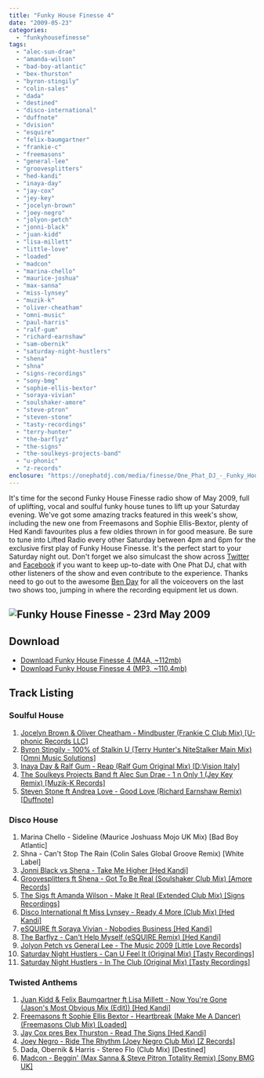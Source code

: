 ```yaml
---
title: "Funky House Finesse 4"
date: "2009-05-23"
categories: 
  - "funkyhousefinesse"
tags: 
  - "alec-sun-drae"
  - "amanda-wilson"
  - "bad-boy-atlantic"
  - "bex-thurston"
  - "byron-stingily"
  - "colin-sales"
  - "dada"
  - "destined"
  - "disco-international"
  - "duffnote"
  - "dvision"
  - "esquire"
  - "felix-baumgartner"
  - "frankie-c"
  - "freemasons"
  - "general-lee"
  - "groovesplitters"
  - "hed-kandi"
  - "inaya-day"
  - "jay-cox"
  - "jey-key"
  - "jocelyn-brown"
  - "joey-negro"
  - "jolyon-petch"
  - "jonni-black"
  - "juan-kidd"
  - "lisa-millett"
  - "little-love"
  - "loaded"
  - "madcon"
  - "marina-chello"
  - "maurice-joshua"
  - "max-sanna"
  - "miss-lynsey"
  - "muzik-k"
  - "oliver-cheatham"
  - "omni-music"
  - "paul-harris"
  - "ralf-gum"
  - "richard-earnshaw"
  - "sam-obernik"
  - "saturday-night-hustlers"
  - "shena"
  - "shna"
  - "signs-recordings"
  - "sony-bmg"
  - "sophie-ellis-bextor"
  - "soraya-vivian"
  - "soulshaker-amore"
  - "steve-ptron"
  - "steven-stone"
  - "tasty-recordings"
  - "terry-hunter"
  - "the-barflyz"
  - "the-signs"
  - "the-soulkeys-projects-band"
  - "u-phonic"
  - "z-records"
enclosure: "https://onephatdj.com/media/finesse/One_Phat_DJ_-_Funky_House_Finesse_4_23rd_May_2009_128.m4a 117652674 audio/mpeg "
---
```


It's time for the second Funky House Finesse radio show of May 2009, full of uplifting, vocal and soulful funky house tunes to lift up your Saturday evening. We've got some amazing tracks featured in this week's show, including the new one from Freemasons and Sophie Ellis-Bextor, plenty of Hed Kandi favourites plus a few oldies thrown in for good measure. Be sure to tune into Lifted Radio every other Saturday between 4pm and 6pm for the exclusive first play of Funky House Finesse. It's the perfect start to your Saturday night out. Don't forget we also simulcast the show across [Twitter](https://twitter.com/onephatdj) and [Facebook](https://www.facebook.com/group.php?gid=4296831303) if you want to keep up-to-date with One Phat DJ, chat with other listeners of the show and even contribute to the experience. Thanks need to go out to the awesome [Ben Day](https://twitter.com/day_b) for all the voiceovers on the last two shows too, jumping in where the recording equipment let us down.

## ![Funky House Finesse - 23rd May 2009](images/funky_house_finesse_23rd_may_2009_550px.jpg "Funky House Finesse - 23rd May 2009")

## Download

- [Download Funky House Finesse 4 (M4A, ~112mb)](/download/2)
- [Download Funky House Finesse 4 (MP3, ~110.4mb)](/download/3)

## Track Listing

### Soulful House

1. [Jocelyn Brown & Oliver Cheatham - Mindbuster (Frankie C Club Mix) \[U-phonic Records LLC\]](https://onephatdj.trackitdown.net/genre/house/track/675125.html)
2. [Byron Stingily - 100% of Stalkin U (Terry Hunter's NiteStalker Main Mix) \[Omni Music Solutions\]](https://www.traxsource.com/index.php?act=show&fc=tpage&cr=titles&cv=33247&referal=onephatdj)
3. [Inaya Day & Ralf Gum - Reap (Ralf Gum Original Mix) \[D:Vision Italy\]](https://onephatdj.trackitdown.net/genre/house/track/1019804.html)
4. [The Soulkeys Projects Band ft Alec Sun Drae - 1 n Only 1 (Jey Key Remix) \[Muzik-K Records\]](https://www.tunetribe.com/product/index.html?id=2236763)
5. [Steven Stone ft Andrea Love - Good Love (Richard Earnshaw Remix) \[Duffnote\]](https://www.traxsource.com/index.php?act=show&fc=tpage&cr=titles&cv=31819&referal=onephatdj)

### Disco House

1. Marina Chello - Sideline (Maurice Joshuass Mojo UK Mix) \[Bad Boy Atlantic\]
2. Shna - Can't Stop The Rain (Colin Sales Global Groove Remix) \[White Label\]
3. [Jonni Black vs Shena - Take Me Higher \[Hed Kandi\]](https://www.awin1.com/cread.php?awinmid=1418&awinaffid=77512&clickref=&p=http%3A%2F%2Fwww.play.com%2FMusic%2FMP3-Download-Track%2F4-%2F9724413%2FTake-Me-Higher%2FProduct.html%3Faid%3D9723391)
4. [Groovesplitters ft Shena - Got To Be Real (Soulshaker Club Mix) \[Amore Records\]](https://onephatdj.trackitdown.net/genre/house/track/1019748.html)
5. [The Sigs ft Amanda Wilson - Make It Real (Extended Club Mix) \[Signs Recordings\]](https://www.xpressbeats.com/release/make-it-real-43037)
6. [Disco International ft Miss Lynsey - Ready 4 More (Club Mix) \[Hed Kandi\]](https://www.awin1.com/cread.php?awinmid=1418&awinaffid=77512&clickref=&p=http%3A%2F%2Fwww.play.com%2FMusic%2FMP3-Download-Track%2F4-%2F9724361%2FReady-4-More%2FProduct.html%3Faid%3D9723391)
7. [eSQUIRE ft Soraya Vivian - Nobodies Business \[Hed Kandi\]](https://www.awin1.com/cread.php?awinmid=1418&awinaffid=77512&clickref=&p=http%3A%2F%2Fwww.play.com%2FMusic%2FMP3-Download-Track%2F4-%2F9724409%2FNobodies-Buisness%2FProduct.html%3Faid%3D9723391)
8. [The Barflyz - Can't Help Myself (eSQUIRE Remix) \[Hed Kandi\]](https://www.awin1.com/cread.php?awinmid=1418&awinaffid=77512&clickref=&p=http%3A%2F%2Fwww.play.com%2FMusic%2FMP3-Download-Track%2F4-%2F9724416%2FCan-t-Help-Myself%2FProduct.html%3Faid%3D9723391)
9. [Jolyon Petch vs General Lee - The Music 2009 \[Little Love Records\]](https://www.xpressbeats.com/release/the-music-2009-40451)
10. [Saturday Night Hustlers - Can U Feel It (Original Mix) \[Tasty Recordings\]](https://www.xpressbeats.com/release/can-u-feel-it-39725)
11. [Saturday Night Hustlers - In The Club (Original Mix) \[Tasty Recordings\]](https://www.xpressbeats.com/release/can-u-feel-it-39725)

### Twisted Anthems

1. [Juan Kidd & Felix Baumgartner ft Lisa Millett - Now You're Gone (Jason's Most Obvious Mix (Edit)) \[Hed Kandi\]](https://www.awin1.com/cread.php?awinmid=1418&awinaffid=77512&clickref=&p=http%3A%2F%2Fwww.play.com%2FMusic%2FMP3-Download-Track%2F4-%2F9724350%2FNow-Youre-Gone-%2FProduct.html%3Faid%3D9723391)
2. [Freemasons ft Sophie Ellis Bextor - Heartbreak (Make Me A Dancer) (Freemasons Club Mix) \[Loaded\]](https://www.xpressbeats.com/release/heartbreak-make-me-a-dancer-43192)
3. [Jay Cox pres Bex Thurston - Read The Signs \[Hed Kandi\]](https://www.awin1.com/cread.php?awinmid=1418&awinaffid=77512&clickref=&p=http%3A%2F%2Fwww.play.com%2FMusic%2FMP3-Download-Track%2F4-%2F9724424%2FRead-The-Signs%2FProduct.html%3Faid%3D9723391)
4. [Joey Negro - Ride The Rhythm (Joey Negro Club Mix) \[Z Records\]](https://www.traxsource.com/index.php?act=show&fc=tpage&cr=titles&cv=33352&referal=onephatdj)
5. Dada, Obernik & Harris - Stereo Flo (Club Mix) \[Destined\]
6. [Madcon - Beggin' (Max Sanna & Steve Pitron Totality Remix) \[Sony BMG UK\]](https://www.7digital.com/artists/madcon/beggin-6/01-Beggin/)
